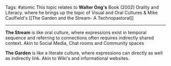 Tags: #atomic 
This topic relates to **Walter Ong's** Book (2002) Orality and Literacy. where he brings up the topic of Visual and Oral Cultures & Mike Caulfield's  [[The Garden and the Stream- A Technopastoral]]

---
**The Stream** is like oral culture, where expressions exist in temporal sequence and referring to connections often requires indirectly shared context. Akin to Social Media, Chat rooms and Community spaces

**The Garden** is like a literate culture, where expressions can directly as well as indirectly link. Akin to Wiki's and informational websites.
